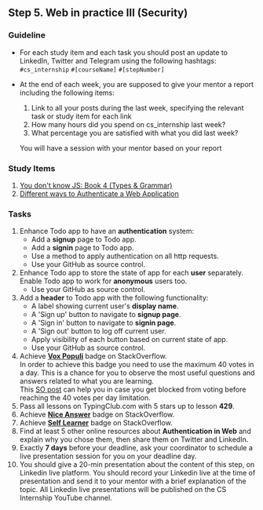 ## Step 5. Web in practice III (Security)

### Guideline

- For each study item and each task you should post an update to LinkedIn, Twitter and Telegram using the following hashtags:
`#cs_internship`
`#[courseName]`
`#[stepNumber]`

- At the end of each week, you are supposed to give your mentor a report including the following items:
  1. Link to all your posts during the last week, specifying the relevant task or study item for each link
  2. How many hours did you spend on cs_internship last week?
  3. What percentage you are satisfied with what you did last week?
  
  You will have a session with your mentor based on your report
  
  
### Study Items  <!-- omit in toc -->

1. [You don't know JS: Book 4 (Types & Grammar)](https://github.com/getify/You-Dont-Know-JS/blob/1st-ed/types%20&%20grammar/README.md#you-dont-know-js-types--grammar)
2. [Different ways to Authenticate a Web Application](https://medium.com/@vivekmadurai/different-ways-to-authenticate-a-web-application-e8f3875c254a)


### Tasks  <!-- omit in toc -->

1. Enhance Todo app to have an **authentication** system:
   - Add a **signup** page to Todo app.
   - Add a **signin** page to Todo app.
   - Use a method to apply authentication on all http requests.
   - Use your GitHub as source control.
2. Enhance Todo app to store the state of app for each **user** separately. Enable Todo app to work for **anonymous** users too.
   - Use your GitHub as source control.
3. Add a **header** to Todo app with the following functionality:
   - A label showing current user's **display name**.
   - A 'Sign up' button to navigate to **signup page**.
   - A 'Sign in' button to navigate to **signin page**.
   - A 'Sign out' button to log off current user.
   - Apply visibility of each button based on current state of app.
   - Use your GitHub as source control.
4. Achieve [**Vox Populi**](https://stackoverflow.com/help/badges/1108/vox-populi) badge on StackOverflow.  
    In order to achieve this badge you need to use  the maximum 40 votes in a day.
    This is a chance for you to observe the most useful questions and answers related to what you are learning.  
    This [SO post](https://meta.stackexchange.com/questions/5212/what-are-the-limits-on-how-i-can-cast-change-and-retract-votes#answer-5213) can help you in case you get blocked from voting before reaching the 40 votes per day limitation.
5. Pass all lessons on TypingClub.com with 5 stars up to lesson **429**.
6. Achieve [**Nice Answer**](https://stackoverflow.com/help/badges/23/nice-answer) badge on StackOverflow.
7. Achieve [**Self Learner**](https://stackoverflow.com/help/badges/14/self-learner) badge on StackOverflow.
8. Find at least 5 other online resources about **Authentication in Web** and explain why you chose them, then share them on Twitter and LinkedIn.
9. Exactly **7 days** before your deadline, ask your coordinator to schedule a live presentation session for you on your deadline day. 
10. You should give a 20-min presentation about the content of this step, on Linkedin live platform. You should record your Linkedin live at the time of presentation and send it to your mentor with a brief explanation of the topic. All Linkedin live presentations will be published on the CS Internship YouTube channel.
